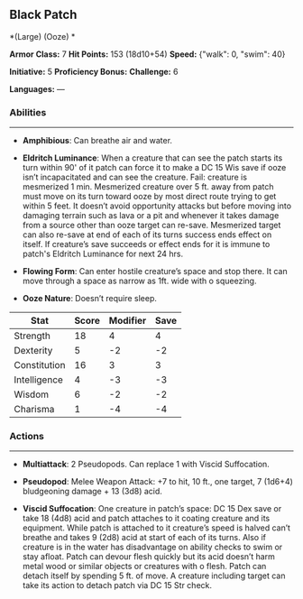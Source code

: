 ## Black Patch
*(Large) (Ooze) *

**Armor Class:** 7
**Hit Points:** 153 (18d10+54)
**Speed:** {"walk": 0, "swim": 40}

**Initiative:** 5
**Proficiency Bonus:**
**Challenge:** 6

**Languages:** —

### Abilities
 --- 
- **Amphibious**: Can breathe air and water.

- **Eldritch Luminance**: When a creature that can see the patch starts its turn within 90' of it patch can force it to make a DC 15 Wis save if ooze isn’t incapacitated and can see the creature. Fail: creature is mesmerized 1 min. Mesmerized creature over 5 ft. away from patch must move on its turn toward ooze by most direct route trying to get within 5 feet. It doesn’t avoid opportunity attacks but before moving into damaging terrain such as lava or a pit and whenever it takes damage from a source other than ooze target can re-save. Mesmerized target can also re-save at end of each of its turns success ends effect on itself. If creature’s save succeeds or effect ends for it is immune to patch's Eldritch Luminance for next 24 hrs.

- **Flowing Form**: Can enter hostile creature’s space and stop there. It can move through a space as narrow as 1ft. wide with o squeezing.

- **Ooze Nature**: Doesn’t require sleep.



| Stat | Score | Modifier | Save |
| ---- | ---- | ---- | ---- |
| Strength | 18 | 4 | 4 |
| Dexterity | 5 | -2 | -2 |
| Constitution | 16 | 3 | 3 |
| Intelligence | 4 | -3 | -3 |
| Wisdom | 6 | -2 | -2 |
| Charisma | 1 | -4 | -4 |

### Actions
 --- 
- **Multiattack**: 2 Pseudopods. Can replace 1 with Viscid Suffocation.

- **Pseudopod**: Melee Weapon Attack: +7 to hit, 10 ft., one target, 7 (1d6+4) bludgeoning damage + 13 (3d8) acid.

- **Viscid Suffocation**: One creature in patch’s space: DC 15 Dex save or take 18 (4d8) acid and patch attaches to it coating creature and its equipment. While patch is attached to it creature’s speed is halved can’t breathe and takes 9 (2d8) acid at start of each of its turns. Also if creature is in the water has disadvantage on ability checks to swim or stay afloat. Patch can devour flesh quickly but its acid doesn’t harm metal wood or similar objects or creatures with o flesh. Patch can detach itself by spending 5 ft. of move. A creature including target can take its action to detach patch via DC 15 Str check.

